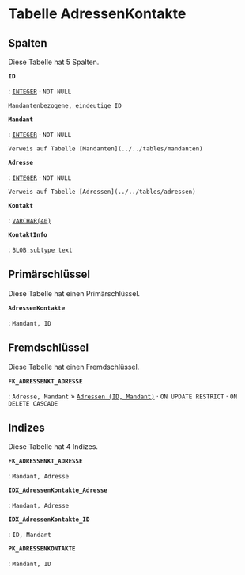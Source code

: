 # Tabelle **AdressenKontakte**

## Spalten

Diese Tabelle hat 5 Spalten.

**`ID`**

:   [`INTEGER`](https://firebirdsql.org/file/documentation/html/en/refdocs/fblangref40/firebird-40-language-reference.html#fblangref40-datatypes-inttypes) · `NOT NULL`

    Mandantenbezogene, eindeutige ID

**`Mandant`**

:   [`INTEGER`](https://firebirdsql.org/file/documentation/html/en/refdocs/fblangref40/firebird-40-language-reference.html#fblangref40-datatypes-inttypes) · `NOT NULL`

    Verweis auf Tabelle [Mandanten](../../tables/mandanten)

**`Adresse`**

:   [`INTEGER`](https://firebirdsql.org/file/documentation/html/en/refdocs/fblangref40/firebird-40-language-reference.html#fblangref40-datatypes-inttypes) · `NOT NULL`

    Verweis auf Tabelle [Adressen](../../tables/adressen)

**`Kontakt`**

:   [`VARCHAR(40)`](https://firebirdsql.org/file/documentation/html/en/refdocs/fblangref40/firebird-40-language-reference.html#fblangref40-datatypes-chartypes)

**`KontaktInfo`**

:   [`BLOB subtype text`](https://firebirdsql.org/file/documentation/html/en/refdocs/fblangref40/firebird-40-language-reference.html#fblangref40-datatypes-bnrytypes)

## Primärschlüssel

Diese Tabelle hat einen Primärschlüssel.

**`AdressenKontakte`**

:   `Mandant, ID`

## Fremdschlüssel

Diese Tabelle hat einen Fremdschlüssel.

**`FK_ADRESSENKT_ADRESSE`**

:   `Adresse, Mandant` » [`Adressen (ID, Mandant)`](../../tables/adressen) · `ON UPDATE RESTRICT` · `ON DELETE CASCADE`

## Indizes

Diese Tabelle hat 4 Indizes.

**`FK_ADRESSENKT_ADRESSE`**

:   `Mandant, Adresse`

**`IDX_AdressenKontakte_Adresse`**

:   `Mandant, Adresse`

**`IDX_AdressenKontakte_ID`**

:   `ID, Mandant`

**`PK_ADRESSENKONTAKTE`**

:   `Mandant, ID`
